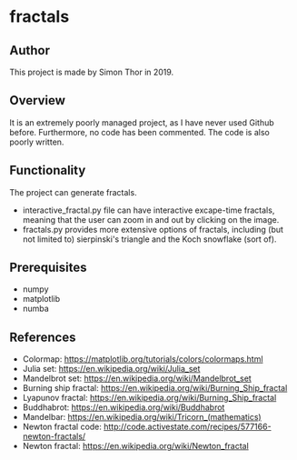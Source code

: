 # fractals

## Author
This project is made by Simon Thor in 2019.

## Overview
It is an extremely poorly managed project, as I have never used Github before. Furthermore, no code has been commented. The code is also poorly written.

## Functionality
The project can generate fractals. 
- interactive_fractal.py file can have interactive excape-time fractals, meaning that the user can zoom in and out by clicking on the image.
- fractals.py provides more extensive options of fractals, including (but not limited to) sierpinski's triangle and the Koch snowflake (sort of).

## Prerequisites
- numpy
- matplotlib
- numba

## References
- Colormap:             https://matplotlib.org/tutorials/colors/colormaps.html
- Julia set:            https://en.wikipedia.org/wiki/Julia_set
- Mandelbrot set:       https://en.wikipedia.org/wiki/Mandelbrot_set
- Burning ship fractal: https://en.wikipedia.org/wiki/Burning_Ship_fractal
- Lyapunov fractal:     https://en.wikipedia.org/wiki/Burning_Ship_fractal
- Buddhabrot:           https://en.wikipedia.org/wiki/Buddhabrot
- Mandelbar:            https://en.wikipedia.org/wiki/Tricorn_(mathematics)
- Newton fractal code:  http://code.activestate.com/recipes/577166-newton-fractals/
- Newton fractal:       https://en.wikipedia.org/wiki/Newton_fractal
